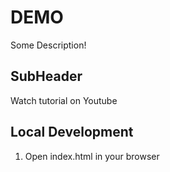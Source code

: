 # DEMO

Some Description!

## SubHeader

Watch tutorial on Youtube

## Local Development

1. Open index.html in your browser

